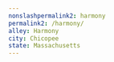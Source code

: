 ```yaml
---
﻿nonslashpermalink2: harmony
permalink2: /harmony/
alley: Harmony
city: Chicopee
state: Massachusetts
---
```

